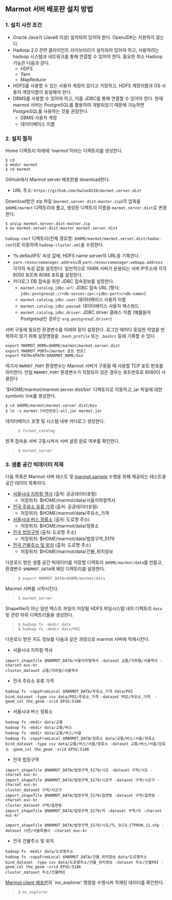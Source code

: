 ## Marmot 서버 배포판 설치 방법

### 1. 설치 사전 조건
* Oracle Java가 (Java8 이상) 설치되어 있어야 한다. OpenJDK는 지원하지 않는다.
* Hadoop 2.0 관련 클라이언트 라이브러리가 설치되어 있어야 하고, 사용하려는 hadoop
 	시스템과 네트워크를 통해 연결할 수 있어야 한다. 필요한 최소 Hadoop 기능은
	다음과 같다.
	- HDFS
	- Yarn
	- MapReduce
* HDFS를 사용할 수 있는 사용자 계정이 있다고 가정하고, HDFS 계정이름과 OS 사용자 계정이름이
동일해야 한다.
* DBMS를 사용할 수 있어야 하고, 이를 JDBC를 통해 연결할 수 있어야 한다. 현재 marmot 서버는
PostgreSQL를 활용하여 개발되었기 때문에 가능하면 PostgreSQL를 사용하는 것을 권장한다.
	- DBMS 사용자 계정
	- 데이터베이스 이름

### 2. 설치 절차

Home 디렉토리 아래에 'marmot'이라는 디렉토리를 생성한다.
<pre><code>$ cd
$ mkdir marmot
$ cd marmot
</code></pre>

GitHub에서 Marmot server 배포판을 download한다.
* URL 주소: `https://github.com/kwlee0220/marmot.server.dist`

Download받은 zip 파일 (`marmot.server.dist-master.zip`)의 압축을 `$HOME/marmot` 디렉토리에 풀고,
생성된 디렉토리 이름을 `marmot.server.dist`로 변경한다.
<pre><code>$ unzip marmot.server.dist-master.zip
$ mv marmot.server.dist-master marmot.server.dist
</code></pre>

`hadoop-conf` 디렉토리(전체 경로명: `$HOME/marmot/marmot.server.dist/hadoo-conf`)로 이동하여
`hadoop-cluster.xml`을 수정한다.
* 'fs.defaultFS' 속성 값에, HDFS name server의 URL을 기록한다.
* `yarn.resourcemanager.address`과 `yarn.resourcemanager.webapp.address` 각각의 속성 값을 설정한다.
	일반적으로 YARN 서버가 운용되는 서버 IP주소에 각각 8050 포트와 8088 포트를 설정한다.
* 카다로그 DB 접속을 위한 JDBC 접속정보를 설정한다.
	- `marmot.catalog.jdbc.url`: JDBC 접속 URL (형식: `jdbc:postgresql://<db-server-ip>:<jdbc-port>/<db-name>`)
	- `marmot.catalog.jdbc.user`: 데이터베이스 사용자 이름
	- `marmot.catalog.jdbc.passwd`: 데이터베이스 사용자 패스워드
	- `marmot.catalog.jdbc.driver`: JDBC driver 클래스 이름
		(예를들어 Postgresql인 경우는 `org.postgresql.Driver`)

서버 구동에 필요한 환경변수를 아래와 같이 설정한다.
로그인 때마다 동일한 작업을 반복하지 않기 위해 설정명령을 `.bash_profile` 또는 `.bashrc` 등에 기록할 수 있다.
<pre><code>export MARMOT_HOME=$HOME/marmot/marmot.server.dist
export MARMOT_PORT=[marmot 포트 번호]
export PATH=$PATH:$MARMOT_HOME/bin
</code></pre>
여기서 `MARMOT_PORT` 환경변수는 Marmot 서버가 구동될 때 사용할 TCP 포트 번호를 의미한다.
만일 `MARMOT_PORT` 환경변수가 지정되지 않은 경우는 포트번호로 8080이 사용된다

'$HOME/marmot/marmot.server.dist/bin' 디렉토리로 이동하고, jar 파일에 대한 symbolic link를 생성한다.
<pre><code>$ cd $HOME/marmot/marmot.server.dist/bin
$ ln -s marmot-[버전번호]-all.jar marmot.jar
</code></pre>

데이터베이스 포맷 및 시스템 내부 카다로그 생성한다.
>`$ format_catalog`

원격 접속용 서버 구동시켜서 서버 설정 완료 여부를 확인한다.
> `$ marmot_server`

### 3. 샘플 공간 빅데이터 적재
다음 목록은 Marmot 서버 테스트 및 [marmot.sample](https://github.com/kwlee0220/marmot.sample) 수행을 위해
제공되는 테스트용 공간 데이터 목록이다.
* [서울시내 지하철 역사](http://gofile.me/2wzSJ/2ODDNCSG8) (출처: 공공데이터포털)
	- 저장위치: $HOME/marmot/data/서울지하철역사
* [전국 주유소 유류 가격](http://gofile.me/2wzSJ/OyrZSdLR6) (출처: 공공데이터포털)
	- 저장위치: $HOME/marmot/data/주유소_가격
* [서울시내 버스 정류소](http://gofile.me/2wzSJ/qyaAYuBiJ) (출처: 도로명 주소)
	- 저장위치: $HOME/marmot/data/정류소
* [전국 법정구역](http://gofile.me/2wzSJ/MJrdNKsNR) (출처: 도로명 주소)
	- 저장위치: $HOME/marmot/data/법정구역_5179
* [전국 건물주소 및 위치](http://gofile.me/2wzSJ/8hoT3yYPb)  (출처: 도로명 주소)
	- 저장위치: $HOME/marmot/data/건물_위치정보

다운로드 받은 샘플 공간 빅데이터를 저장할 디렉토리 `$HOME/marmot/data`를 만들고, 환경변수 `$MARMOT_DATA`에
해당 디렉토리를 설정한다.
> `$ export MARMOT_DATA=$HOME/marmot/data`

Marmot 서버를 시작시킨다.
> `$ marmot_server`

Shapefile이 아닌 일반 텍스트 파일이 저장될 HDFS 파일시스템 내의 디렉토리 `data` 및 관련 하위 디렉토리들을 생성한다.
> `$ hadoop fs -mkdir data`</br>
> `$ hadoop fs -mkdir data/POI`

다운로드 받은 지도 정보를 다음과 같은 과정으로 marmot 서버에 적재시킨다.
* 서울시내 지하철 역사
<pre><code>import_shapefile $MARMOT_DATA/서울지하철역사 -dataset 교통/지하철/서울역사 -charset euc-kr
cluster_dataset 교통/지하철/서울역사</code></pre>
* 전국 주유소 유류 가격
<pre><code>hadoop fs -copyFromLocal $MARMOT_DATA/주유소_가격 data/POI
bind_dataset -type csv data/POI/주유소_가격 -dataset POI/주유소_가격  -geom_col the_geom -srid EPSG:5186
</code></pre>
* 서울시내 버스 정류소
<pre><code>hadoop fs -mkdir data/교통
hadoop fs -mkdir data/교통/버스
hadoop fs -mkdir data/교통/버스/서울
hadoop fs -copyFromLocal $MARMOT_DATA/정류소 data/교통/버스/서울/정류소
bind_dataset -type csv data/교통/버스/서울/정류소 -dataset 교통/버스/서울/정류소 -geom_col the_geom -srid EPSG:5186
</code></pre>
* 전국 법정구역
<pre><code>import_shapefile $MARMOT_DATA/법정구역_5179/시도 -dataset 구역/시도 -charset euc-kr
import_shapefile $MARMOT_DATA/법정구역_5179/시군구 -dataset 구역/시군구 -charset euc-kr
cluster_dataset 구역/시군구
import_shapefile $MARMOT_DATA/법정구역_5179/읍면동 -dataset 구역/읍면동 -charset euc-kr
cluster_dataset 구역/읍면동
import_shapefile $MARMOT_DATA/법정구역_5179/리 -dataset 구역/리 -charset euc-kr

import_shapefile $MARMOT_DATA/법정구역_5179/시도/TL_SCCO_CTPRVN_11.shp -dataset 시연/서울특별시 -charset euc-kr
</code></pre>
* 전국 건물주소 및 위치
<pre><code>hadoop fs -mkdir data/도로명주소
hadoop fs -copyFromLocal $MARMOT_DATA/건물_위치정보 data/도로명주소
bind_dataset -type csv data/도로명주소/건물_위치정보 -dataset 주소/건물POI -geom_col the_geom -srid EPSG:5186
cluster_dataset 주소/건물POI
</code></pre>

[Marmot client 배포판](https://github.com/kwlee0220/marmot.client.dist)의 `mc_explorer' 명령을 수행시켜 적재된 데이터를 확인한다.
> `$ mc_explorer`
